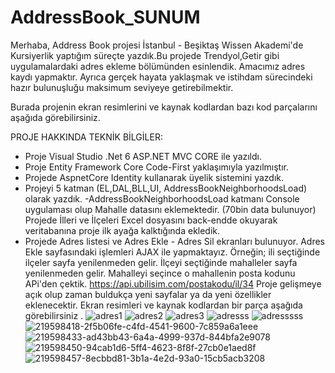 # AddressBook_SUNUM
Merhaba, Address Book projesi İstanbul - Beşiktaş Wissen Akademi'de Kursiyerlik yaptığım süreçte yazdık.Bu projede Trendyol,Getir gibi uygulamalardaki adres ekleme bölümünden esinlendik. Amacımız adres kaydı yapmaktır. Ayrıca gerçek hayata yaklaşmak ve istihdam sürecindeki hazır bulunuşluğu maksimum seviyeye getirebilmektir.

Burada projenin ekran resimlerini ve kaynak kodlardan bazı kod parçalarını aşağıda görebilirsiniz.

PROJE HAKKINDA TEKNİK BİLGİLER:

* Proje Visual Studio .Net 6 ASP.NET MVC CORE ile yazıldı.
* Proje Entity Framework Core Code-First yaklaşımıyla yazılmıştır.
* Projede AspnetCore Identity kullanarak üyelik sistemini yazdık.
* Projeyi 5 katman (EL,DAL,BLL,UI, AddressBookNeighborhoodsLoad) olarak yazdık. -AddressBookNeighborhoodsLoad katmanı Console uygulaması olup Mahalle datasını eklemektedir. (70bin data bulunuyor) Projede İlleri ve İlçeleri Excel dosyasını back-endde okuyarak veritabanına proje ilk ayağa kalktığında ekledik. 
* Projede Adres listesi ve Adres Ekle - Adres Sil ekranları bulunuyor. Adres Ekle sayfasındaki işlemleri AJAX ile yapmaktayız. Örneğin; ili seçtiğinde ilçeler sayfa yenilenmeden gelir. İlçeyi seçtiğinde mahalleler sayfa yenilenmeden gelir. Mahalleyi seçince o mahallenin posta kodunu APi'den çektik. https://api.ubilisim.com/postakodu/il/34 Proje gelişmeye açık olup zaman buldukça yeni sayfalar ya da yeni özellikler eklenecektir.
Ekran resimleri ve kaynak kodlardan bir parça aşağıda görebilirsiniz .
![adres1](https://user-images.githubusercontent.com/73273677/220844077-6f10af68-c88a-4551-a8c3-d3eda05a8b54.PNG)
![adres2](https://user-images.githubusercontent.com/73273677/220844081-baa697e9-c472-4a94-83ea-d907a5b7d0f8.PNG)
![adres3](https://user-images.githubusercontent.com/73273677/220844089-69714dc8-260b-432a-8fd8-2721f9ee5d06.PNG)
![adresss](https://user-images.githubusercontent.com/73273677/220844195-5430a288-6b79-4808-bb32-69ae4af11809.png)
![adresssss](https://user-images.githubusercontent.com/73273677/220844208-2757bb4f-3d75-4b58-95d8-c95278883f63.png)
![219598418-2f5b06fe-c4fd-4541-9600-7c859a6a1eee](https://user-images.githubusercontent.com/73273677/220844249-b7657ad4-641b-4538-aed9-bffcbfc68ed3.png)
![219598433-ad43bb43-6a4a-4999-937d-844bfa2e9078](https://user-images.githubusercontent.com/73273677/220844277-704e8d8f-6434-427d-bbbd-d58249079b10.png)
![219598450-94cab1d6-5ff4-4623-8f8f-27cb0e1aed8f](https://user-images.githubusercontent.com/73273677/220844292-3f4381ba-808b-4611-8edb-dba4436384ec.png)
![219598457-8ecbbd81-3b1a-4e2d-93a0-15cb5acb3208](https://user-images.githubusercontent.com/73273677/220844312-05c8d771-5365-41d5-8982-836ce801791e.png)
